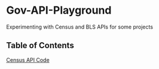 # Gov-API-Playground
Experimenting with Census and BLS APIs for some projects

## Table of Contents 
[Census API Code](Census%20API%20Blended%20Approach.Rmd)